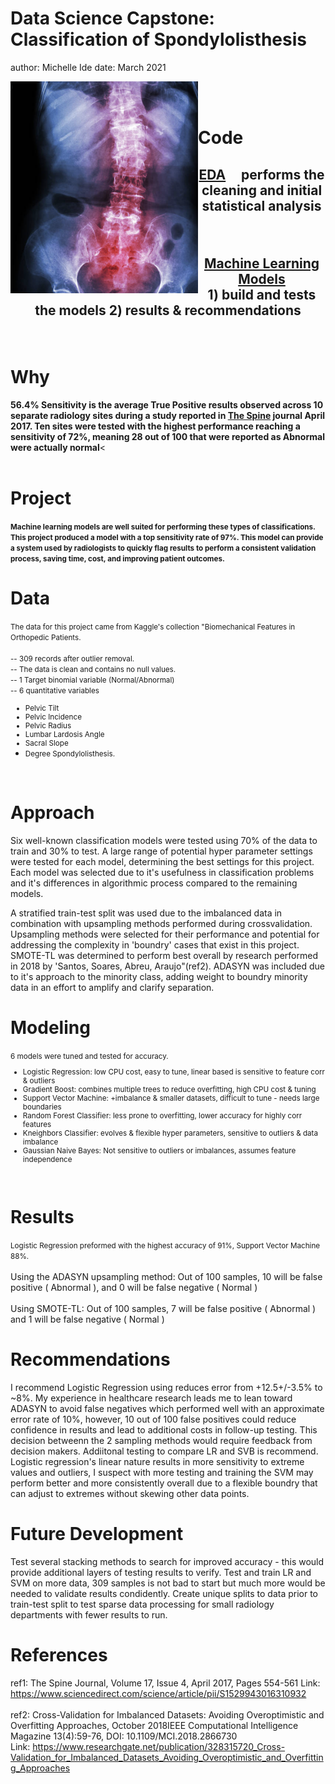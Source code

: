 Data Science Capstone: Classification of Spondylolisthesis
========================================================
author: Michelle Ide
date:  March 2021
<div>
<img src="images/R_B_spine.png" ALIGN="left" width="300"
</div>



<br><br>  
   
   
Code
========================================================


<h2><p align="center"><a href="https://github.com/mishide/Springboard/blob/master/Capstone_1/scripts/Spondylo_Classification_EDA.ipynb" target="_blank">EDA</a>&nbsp;&nbsp;&nbsp;&nbsp; performs the cleaning and initial statistical analysis</p></h2>
<br>

<h2><p align="center"><a href="https://github.com/mishide/Springboard/blob/master/Capstone_1/scripts/Spondlyo_Classification_Models.ipynb" target="_blank">Machine Learning Models</a><br> 1) build and tests the models 2) results & recommendations</p></h2>


<br>


Why
========================================================

<b>56.4% Sensitivity is the average True Positive results observed across 10 separate radiology sites during a study reported in <u>The Spine</u> journal April 2017.  Ten sites were tested with the highest performance reaching a sensitivity of 72%, meaning 28 out of 100 that were reported as Abnormal were actually normal</b><
<br><br>




Project
========================================================

<small><b>Machine learning models are well suited for performing these types of classifications.  This project produced a model with a top sensitivity rate of 97%. This model can provide a system used by radiologists to quickly flag results to perform a consistent validation process, saving time, cost, and improving patient outcomes.</b>  
</small> 



Data
========================================================

<small>
The data for this project came from Kaggle's collection "Biomechanical Features in Orthopedic Patients.
  <br><br>
 -- 309 records after outlier removal.
  <br>
 -- The data is clean and contains no null values.
  <br>
 -- 1 Target binomial variable (Normal/Abnormal)
    <br>
 -- 6 quantitative variables
</small><small>
    
* Pelvic Tilt
* Pelvic Incidence
* Pelvic Radius
* Lumbar Lardosis Angle
* Sacral Slope
* Degree Spondylolisthesis.</small>
 <br>



Approach
========================================================
Six well-known classification models were tested using 70% of the data to train and 30% to test. A large range of potential hyper parameter settings were tested for each model, determining the best settings for this project. Each model was selected due to it's usefulness in classification problems and it's differences in algorithmic process compared to the remaining models.

A stratified train-test split was used due to the imbalanced data in combination with upsampling methods performed during crossvalidation.  Upsampling methods were selected for their performance and potential for addressing the complexity in 'boundry' cases that exist in this project.  SMOTE-TL was determined to perform best overall by research performed in 2018 by 'Santos, Soares, Abreu, Araujo"(ref2).  ADASYN was included due to it's approach to the minority class, adding weight to boundry minority data in an effort to amplify and clarify separation.


Modeling
========================================================
<small>
6 models were tuned and tested for accuracy.  
 <br>
    
* Logistic Regression:  low CPU cost, easy to tune, linear based is sensitive to feature corr & outliers
* Gradient Boost:  combines multiple trees to reduce overfitting, high CPU cost & tuning
* Support Vector Machine:  +imbalance & smaller datasets, difficult to tune - needs large boundaries
* Random Forest Classifier: less prone to overfitting, lower accuracy for highly corr features
* Kneighbors Classifier: evolves & flexible hyper parameters, sensitive to outliers & data imbalance
* Gaussian Naive Bayes: Not sensitive to outliers or imbalances, assumes feature independence
<br>
 </small> 


Results
========================================================
<small>Logistic Regression preformed with the highest accuracy of 91%, Support Vector Machine 88%. </small> 
<br><br>
Using the ADASYN upsampling method: Out of 100 samples, 10 will be false positive ( Abnormal ), and 0 will be false negative ( Normal )
<br><br>
Using SMOTE-TL: Out of 100 samples, 7 will be false positive ( Abnormal ) and 1 will be false negative ( Normal )


Recommendations
========================================================
<p style = 'monaco'>I recommend Logistic Regression using reduces error from +12.5+/-3.5% to ~8%.  My experience in healthcare research leads me to lean toward ADASYN to avoid false negatives which performed well with an approximate error rate of 10%, however, 10 out of 100 false positives could reduce confidence in results and lead to additional costs in follow-up testing. This decision betweenn the 2 sampling methods would require feedback from decision makers.  Addiitonal testing to compare LR and SVB is recommend.  Logistic regression's linear nature results in more sensitivity to extreme values and outliers, I suspect with more testing and training the SVM may perform better and more consistently overall due to a flexible boundry that can adjust to extremes without skewing other data points.</p>




Future Development
========================================================
Test several stacking methods to search for improved accuracy - this would provide additional layers of testing results to verify.
Test and train LR and SVM on more data, 309 samples is not bad to start but much more would be needed to validate results condidently.
Create unique splits to data prior to train-test split to test sparse data processing for small radiology departments with fewer results to run.


References
========================================================
ref1:  The Spine Journal, Volume 17, Issue 4, April 2017, Pages 554-561
     Link: https://www.sciencedirect.com/science/article/pii/S1529943016310932
<br><br>ref2:  Cross-Validation for Imbalanced Datasets: Avoiding Overoptimistic and Overfitting Approaches, October 2018IEEE Computational Intelligence Magazine 13(4):59-76, DOI: 10.1109/MCI.2018.2866730<br>
    Link:  https://www.researchgate.net/publication/328315720_Cross-Validation_for_Imbalanced_Datasets_Avoiding_Overoptimistic_and_Overfitting_Approaches
